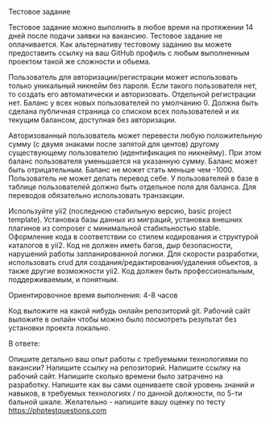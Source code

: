 Тестовое задание

Тестовое задание можно выполнить в любое время на протяжении 14 дней после подачи заявки на вакансию. Тестовое задание не оплачивается. Как альтернативу тестовому заданию вы можете предоставить ссылку на ваш GitHub профиль с любым выполненным проектом такой же сложности и обьема.

Пользователь для авторизации/регистрации может использовать только уникальный никнейм без пароля. Если такого пользователя нет, то создать его автоматически и авторизовать. Отдельной регистрации нет. Баланс у всех новых пользователей по умолчанию 0. Должна быть сделана публичная страница со списком всех пользователей и их текущим балансом, доступная без авторизации.

Авторизованный пользователь может перевести любую положительную сумму (с двумя знаками после запятой для центов) другому существующему пользователю (идентификация по никнейму). При этом баланс пользователя уменьшается на указанную сумму. Баланс может быть отрицательным. Баланс не может стать меньше чем -1000. Пользователь не может делать перевод себе. У пользователей в базе в таблице пользователей должно быть отдельное поля для баланса. Для переводов обязательно использовать транзакции.

Используйте yii2 (последнюю стабильную версию, basic project template). Установка базы данных из миграций, установка внешних плагинов из composer с минимальной стабильностью stable. Оформление кода в соответствии со стилем кодирования и структурой каталогов в yii2. Код не должен иметь багов, дыр безопасности, нарушений работы запланированной логики. Для скорости разработки, использовать crud для создания/редактирования/удаления обьектов, а также другие возможности yii2. Код должен быть профессиональным, поддерживаемым, и понятным.

Ориентировочное время выполнения: 4-8 часов

Код выложите на какой нибудь онлайн репозиторий git. Рабочий сайт выложите в онлайн чтобы можно было посмотреть результат без установки проекта локально.

В ответе:

Опишите детально ваш опыт работы с требуемыми технологиями по вакансии?
Напишите ссылку на репозиторий.
Напишите ссылку на рабочий сайт.
Напишите сколько времени было затрачено на разработку.
Напишите как вы сами оцениваете свой уровень знаний и навыков, в требуемых технологиях / по данной должности, по 5-ти бальной шкале.
Желательно - напишите вашу оценку по тесту https://phptestquestions.com